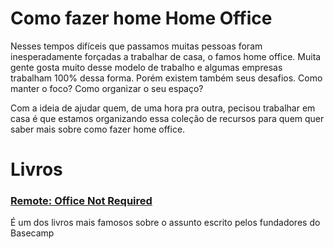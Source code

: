 # Como fazer home Home Office
Nesses tempos difíceis que passamos muitas pessoas foram inesperadamente forçadas a trabalhar de casa, o famos home office.
Muita gente gosta muito desse modelo de trabalho e algumas empresas trabalham 100% dessa forma. Porém existem também seus desafios. Como manter o foco? Como organizar o seu espaço?


Com a ideia de ajudar quem, de uma hora pra outra, pecisou trabalhar em casa é que estamos organizando essa coleção de recursos para quem quer saber mais sobre como fazer home office.

# Livros
### [Remote: Office Not Required](https://www.amazon.com.br/Remote-Office-Not-Required-English-ebook/dp/B00C0ALZ0W)
É um dos livros mais famosos sobre o assunto escrito pelos fundadores do Basecamp
